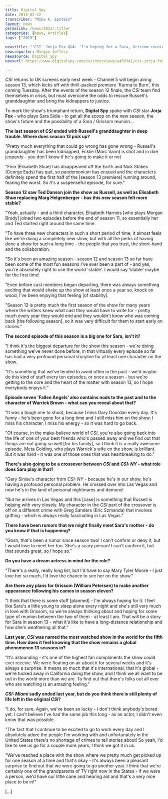 ```yaml
---
title: Digital Spy
date: 2013-02-22
transcriber: "Mika A. Epstein"
layout: news
permalink: /news/2013/:title/
categories: [News, Articles]
tags: ["2013"]

newstitle: "'CSI' Jorja Fox Q&A: 'I'm hoping for a Sara, Grissom reunion'  "
newsreporter: Morgan Jeffery
newssource: Digital Spy
newsurl: https://www.digitalspy.com/tv/interviews/a459941/csi-jorja-fox-qa-im-hoping-for-a-sara-grissom-reunion.html

---
```




*CSI* returns to UK screens early next week - Channel 5 will begin airing season 13, which kicks off with thrill-packed premiere 'Karma to Burn', this coming Tuesday. After the events of the season 12 finale, the *CSI* team find themselves in crisis, but must overcome the odds to rescue Russell's granddaughter and bring the kidnappers to justice.

To mark the show's triumphant return, **Digital Spy** spoke with *CSI* star **Jorja Fox** - who plays Sara Sidle - to get all the scoop on the new season, the show's future and the possibility of a Sara / Grissom reunion...

**The last season of *CSI* ended with Russell's granddaughter in deep trouble. Where does season 13 pick up?**

"Pretty much everything that could go wrong has gone wrong - Russell's granddaughter has been kidnapped, Ecklie (Marc Vann) is shot and in dire jeopardy - you don't know if he's going to make it or not

"Finn (Elisabeth Shue) has disappeared off the Earth and Nick Stokes (George Eads) has quit, so pandemonium has ensued and the characters definitely spend the first half of the [season 13 premiere] running around, fearing the worst. So it's a suspenseful episode, for sure."

**Season 12 saw Ted Danson join the show as Russell, as well as Elisabeth Shue replacing Marg Helgenberger - has this new season felt more stable?**

"Yeah, actually - and a third character, Elisabeth Harnois [who plays Morgan Brody] joined two episodes before the end of season 11, so essentially her and Ted started right around the same time.

"To have three new characters in such a short period of time, it almost feels like we're doing a completely new show, but with all the perks of having done a show for such a long time - the people that you trust, the short-hand and the collaboration.

"So it's been an amazing season - season 12 and season 13 so far have been some of the most fun seasons I've ever been a part of - and yes, you're absolutely right to use the world 'stable'. I would say 'stable' maybe for the first time!

"Even before cast members began departing, there was always something exciting that would shake up the show at least once a year so, knock on wood, I've been enjoying that feeling [of stability].

"Season 13 is pretty much the first season of the show for many years where the writers knew what cast they would have to write for - pretty much every year they would end and they wouldn't know who was coming back [the following season], so it was very difficult for them to start early on stories."

**The second episode of this season is a big one for Sara, isn't it?**

"I think it's the biggest departure for the show this season - we're doing something we've never done before, in that virtually every episode so far has had a very profound personal storyline for at least one character on the show.

"It's something that we've tended to avoid often in the past - we'd maybe do this kind of stuff every ten episodes, or once a season - but we're getting to the core and the heart of the matter with season 13, so I hope everybody enjoys it."

**Episode seven 'Fallen Angels' also contains nods to the past and to the character of Warrick Brown - what can you reveal about that?**

"It was a tough one to shoot, because I miss Gary Dourdan every day. It's funny - he's been gone for a long time and I still miss him on the show. I miss his character, I miss his energy - so it was hard to go back.

"Of course, in the make-believe world of *CSI*, you're also going back into the life of one of your best friends who's passed away and we find out that things are not going so well [for his family], so I think it is a really awesome episode. Meta Golding, who plays Warrick's wife on the show, is brilliant. But it was hard - it was one of those ones that was heartbreaking to do."

**There's also going to be a crossover between *CSI* and *CSI: NY* - what role does Sara play in that?**

"Gary Sinise's character from *CSI: NY* - because he's in our show, he's having a profound personal problem. He crossed over into Las Vegas and now he's in the land of personal nightmares and demons!

"But he arrives in Las Vegas and this [case] is something that Russell is helping with very closely. My character in the *CSI* part of the crossover is off on a different crime with Greg Sanders (Eric Szmanda) that involves grifting - which is always really fascinating in Las Vegas."

**There have been rumors that we might finally meet Sara's mother - do you know if that is happening?**

"Gosh, that's been a rumor since season two! I can't confirm or deny it, but I would love to meet her too. She's a scary person! I can't confirm it, but that sounds great, so I hope so."

**Do you have a dream actress in mind for the role?**

"There's a really, really long list, but I'd have to say Mary Tyler Moore - I just love her so much, I'd love the chance to see her on the show."

**Are there any plans for Grissom (William Petersen) to make another appearance following his cameo in season eleven?**

"I think that there is some stuff [planned] - I'm always hoping for it. I feel like Sara's a little young to sleep alone every night and she's still very much in love with Grissom, so we're always thinking about and hoping for some type of reunion between the two of them - at least I am. That will be a story for Sara in season 13 - what it's like to have a long-distance relationship and how she's weathering all that."

**Last year, *CSI* was named the most watched show in the world for the fifth time. How does it feel knowing that the show remains a global phenomenon 13 seasons in?**

"It's astounding - it's one of the highest fan compliments the show could ever receive. We were floating on air about it for several weeks and it's always a surprise. It means so much that it's international, that it's global - we're tucked away in California doing the show, and I think we all want to be out in the world more than we are. To find out that there's folks out all over who are watching is an amazing feeling."

***CSI: Miami* sadly ended last year, but do you think there is still plenty of life left in the original *CSI*?**

"I do, for sure. Again, we've been so lucky - I don't think anybody's bored yet. I can't believe I've had the same job this long - as an actor, I didn't even know that was possible.

"The fact that I continue to be excited to go to work every day and I absolutely adore the people I'm working with and unfortunately in the United States there's no shortage of crimes to tell stories about! So yeah, I'd like to see us go for a couple more years, I think we got it in us.

"We've reached a place with the show where we pretty much get picked up for one season at a time and that's okay - it's always been a pleasant surprise to find out that we were going to go another year. I think that we're certainly one of the grandparents of TV right now in the States - if we were a person, we'd have our little cane and hearing aid and that's a very nice place to be in!"

[...]
